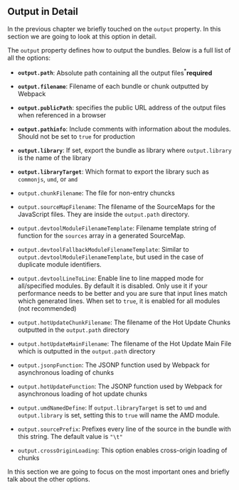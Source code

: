 ## Output in Detail

In the previous chapter we briefly touched on the `output` property. In this section we are going to look at this option in detail.

The `output` property defines how to output the bundles. Below is a full list of all the options:


- **`output.path`**: Absolute path containing all the output files<sup>*</sup>**required**

- **`output.filename`**: Filename of each bundle or chunk outputted by Webpack

- **`output.publicPath`**: specifies the public URL address of the output files when referenced in a browser

- **`output.pathinfo`**: Include comments with information about the modules. Should not be set to `true` for production

- **`output.library`**: If set, export the bundle as library where `output.library` is the name of the library

- **`output.libraryTarget`**: Which format to export the library such as `commonjs`, `umd`, or `amd`

- `output.chunkFilename`: The file for non-entry chuncks

- `output.sourceMapFilename`: The filename of the SourceMaps for the JavaScript files. They are inside the `output.path` directory.

- `output.devtoolModuleFilenameTemplate`: Filename template string of function for the `sources` array in a generated SourceMap.

- `output.devtoolFallbackModuleFilenameTemplate`: Similar to `output.devtoolModuleFilenameTemplate`, but used in the case of duplicate module identifiers.

- `output.devtoolLineToLine`: Enable line to line mapped mode for all/specified modules. By default it is disabled. Only use it if your performance needs to be better and you are sure that input lines match which generated lines. When set to `true`, it is enabled for all modules (not recommended)


- `output.hotUpdateChunkFilename`: The filename of the Hot Update Chunks outputted in the `output.path` directory

- `output.hotUpdateMainFilename`: The filename of the Hot Update Main File which is outputted in the `output.path` directory

- `output.jsonpFunction`: The JSONP function used by Webpack for asynchronous loading of chunks

- `output.hotUpdateFunction`: The JSONP function used by Webpack for asynchronous loading of hot update chunks


- `output.umdNamedDefine`: If `output.libraryTarget` is set to `umd` and `output.library` is set, setting this to `true` will name the AMD module.

- `output.sourcePrefix`: Prefixes every line of the source in the bundle with this string. The default value is `"\t"`

- `output.crossOriginLoading`: This option enables cross-origin loading of chunks

In this section we are going to focus on the most important ones and briefly talk about the other options.

